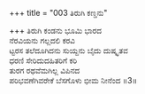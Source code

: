 +++
title = "003 ತಿರುಗಿ ಕಣ್ಡನು"

+++
ತಿರುಗಿ ಕಂಡನು ಭೂಮಿ ಭಾರದ                    
ನೆರವಿಯನು ಗಲ್ಲದಲಿ ಕರವಿ                       
ಟ್ಟರಸ ತಲೆದೂಗಿದನು ಸುಯ್ದನು ಬೈದು ದುಷ್ಕೃತವ         
ಧರಣಿ ಸೇರಿದುದಹಿತರಿಗೆ ಕರಿ   
ತುರಗ ರಥವೆಮಗಿಲ್ಲ ವಿಪಿನದ                      
ಪರಿಭವಣೆಗಿವರೇಕೆ ಬೆಸಗೊಳು ಭೀಮ ನೀನೆಂದ      ॥3॥